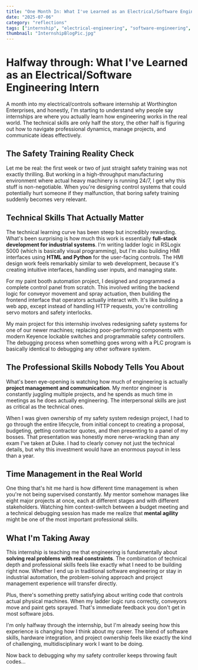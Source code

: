 ```yaml
---
title: "One Month In: What I've Learned as an Electrical/Software Engineering Intern"
date: "2025-07-06"
category: "reflections"
tags: ["internship", "electrical-engineering", "software-engineering", "automation", "worthington", "professional-development"]
thumbnail: "InternshipBlogPic.jpg"
---
```


# Halfway through: What I've Learned as an Electrical/Software Engineering Intern

A month into my electrical/controls software internship at Worthington Enterprises, and honestly, I'm starting to understand why people say internships are where you actually learn how engineering works in the real world. The technical skills are only half the story, the other half is figuring out how to navigate professional dynamics, manage projects, and communicate ideas effectively.

## The Safety Training Reality Check

Let me be real: the first week or two of just straight safety training was not exactly thrilling. But working in a high-throughput manufacturing environment where actual heavy machinery is running 24/7, I get why this stuff is non-negotiable. When you're designing control systems that could potentially hurt someone if they malfunction, that boring safety training suddenly becomes very relevant.

## Technical Skills That Actually Matter

The technical learning curve has been steep but incredibly rewarding. What's been surprising is how much this work is essentially **full-stack development for industrial systems**. I'm writing ladder logic in RSLogix 5000 (which is basically visual programming), but I'm also building HMI interfaces using **HTML and Python** for the user-facing controls. The HMI design work feels remarkably similar to web development, because it's creating intuitive interfaces, handling user inputs, and managing state.

For my paint booth automation project, I designed and programmed a complete control panel from scratch. This involved writing the backend logic for conveyor movement and spray actuation, then building the frontend interface that operators actually interact with. It's like building a web app, except instead of handling HTTP requests, you're controlling servo motors and safety interlocks.

My main project for this internship involves redesigning safety systems for one of our newer machines; replacing poor-performing components with modern Keyence lockable switches and programmable safety controllers. The debugging process when something goes wrong with a PLC program is basically identical to debugging any other software system.

## The Professional Skills Nobody Tells You About

What's been eye-opening is watching how much of engineering is actually **project management and communication**. My mentor engineer is constantly juggling multiple projects, and he spends as much time in meetings as he does actually engineering. The interpersonal skills are just as critical as the technical ones.

When I was given ownership of my safety system redesign project, I had to go through the entire lifecycle, from initial concept to creating a proposal, budgeting, getting contractor quotes, and then presenting to a panel of my bosses. That presentation was honestly more nerve-wracking than any exam I've taken at Duke. I had to clearly convey not just the technical details, but why this investment would have an enormous payout in less than a year.

## Time Management in the Real World

One thing that's hit me hard is how different time management is when you're not being supervised constantly. My mentor somehow manages like eight major projects at once, each at different stages and with different stakeholders. Watching him context-switch between a budget meeting and a technical debugging session has made me realize that **mental agility** might be one of the most important professional skills.

## What I'm Taking Away

This internship is teaching me that engineering is fundamentally about **solving real problems with real constraints**. The combination of technical depth and professional skills feels like exactly what I need to be building right now. Whether I end up in traditional software engineering or stay in industrial automation, the problem-solving approach and project management experience will transfer directly.

Plus, there's something pretty satisfying about writing code that controls actual physical machines. When my ladder logic runs correctly, conveyors move and paint gets sprayed. That's immediate feedback you don't get in most software jobs.

I'm only halfway through the internship, but I'm already seeing how this experience is changing how I think about my career. The blend of software skills, hardware integration, and project ownership feels like exactly the kind of challenging, multidisciplinary work I want to be doing.

Now back to debugging why my safety controller keeps throwing fault codes...